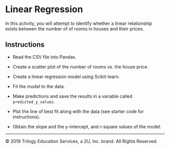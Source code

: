 # Linear Regression

In this activity, you will attempt to identify whether a linear relationship exists between the number of of rooms in houses and their prices.

## Instructions

* Read the CSV file into Pandas.

* Create a scatter plot of the number of rooms vs. the house price.

* Create a linear regression model using Scikit-learn.

* Fit the model to the data.

* Make predictions and save the results in a variable called `predicted_y_values`.

* Plot the line of best fit along with the data (see starter code for instructions).

* Obtain the slope and the y-intercept, and r-square values of the model.

---

© 2019 Trilogy Education Services, a 2U, Inc. brand. All Rights Reserved.
